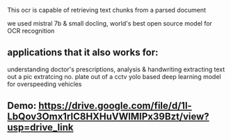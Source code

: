 This ocr is capable of retrieving text chunks from a parsed document 

we used mistral 7b & small docling, world's best open source model for OCR recognition

applications that it also works for:
-------------------------------------------

understanding doctor's prescriptions, analysis & handwriting
extracting text out a pic
extratcing no. plate out of a cctv yolo based deep learning model for overspeeding vehicles

Demo: https://drive.google.com/file/d/1l-LbQov3Omx1rIC8HXHuVWlMIPx39Bzt/view?usp=drive_link
-
